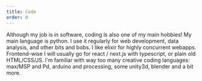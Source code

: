 ```yaml
---
title: Code
order: 0
---
```


Although my job is in software, coding is also one of my main hobbies!
My main language is python.
I use it regularly for web development, data analysis, and other bits and bobs.
I like elixir for highly concurrent webapps.
Frontend-wise I will usually go for react / next.js with typescript, or plain old HTML/CSS/JS.
I'm familiar with way too many creative coding languages: max/MSP and Pd, arduino and processing, some unity3d, blender and a bit more.
